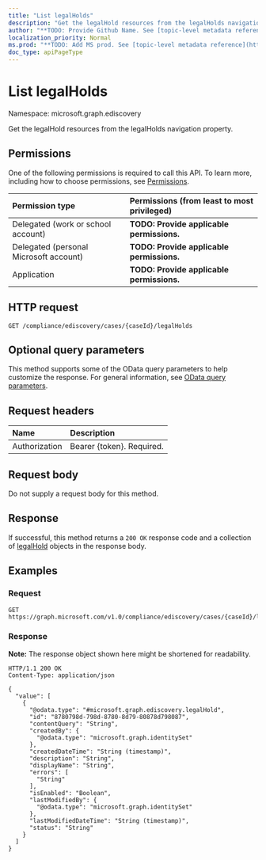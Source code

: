 ```yaml
---
title: "List legalHolds"
description: "Get the legalHold resources from the legalHolds navigation property."
author: "**TODO: Provide Github Name. See [topic-level metadata reference](https://msgo.azurewebsites.net/add/document/guidelines/metadata.html#topic-level-metadata)**"
localization_priority: Normal
ms.prod: "**TODO: Add MS prod. See [topic-level metadata reference](https://msgo.azurewebsites.net/add/document/guidelines/metadata.html#topic-level-metadata)**"
doc_type: apiPageType
---
```


# List legalHolds
Namespace: microsoft.graph.ediscovery



Get the legalHold resources from the legalHolds navigation property.

## Permissions
One of the following permissions is required to call this API. To learn more, including how to choose permissions, see [Permissions](/graph/permissions-reference).

|Permission type|Permissions (from least to most privileged)|
|:---|:---|
|Delegated (work or school account)|**TODO: Provide applicable permissions.**|
|Delegated (personal Microsoft account)|**TODO: Provide applicable permissions.**|
|Application|**TODO: Provide applicable permissions.**|

## HTTP request

<!-- {
  "blockType": "ignored"
}
-->
``` http
GET /compliance/ediscovery/cases/{caseId}/legalHolds
```

## Optional query parameters
This method supports some of the OData query parameters to help customize the response. For general information, see [OData query parameters](/graph/query-parameters).

## Request headers
|Name|Description|
|:---|:---|
|Authorization|Bearer {token}. Required.|

## Request body
Do not supply a request body for this method.

## Response

If successful, this method returns a `200 OK` response code and a collection of [legalHold](../resources/legalhold.md) objects in the response body.

## Examples

### Request
<!-- {
  "blockType": "request",
  "name": "list_legalhold"
}
-->
``` http
GET https://graph.microsoft.com/v1.0/compliance/ediscovery/cases/{caseId}/legalHolds
```


### Response
**Note:** The response object shown here might be shortened for readability.
<!-- {
  "blockType": "response",
  "truncated": true,
  "@odata.type": "Collection(microsoft.graph.ediscovery.legalHold)"
}
-->
``` http
HTTP/1.1 200 OK
Content-Type: application/json

{
  "value": [
    {
      "@odata.type": "#microsoft.graph.ediscovery.legalHold",
      "id": "8780798d-798d-8780-8d79-80878d798087",
      "contentQuery": "String",
      "createdBy": {
        "@odata.type": "microsoft.graph.identitySet"
      },
      "createdDateTime": "String (timestamp)",
      "description": "String",
      "displayName": "String",
      "errors": [
        "String"
      ],
      "isEnabled": "Boolean",
      "lastModifiedBy": {
        "@odata.type": "microsoft.graph.identitySet"
      },
      "lastModifiedDateTime": "String (timestamp)",
      "status": "String"
    }
  ]
}
```

